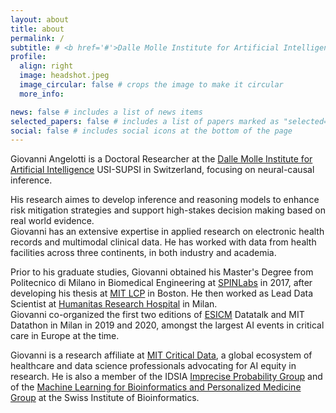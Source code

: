 ```yaml
---
layout: about
title: about
permalink: /
subtitle: # <b href='#'>Dalle Molle Institute for Artificial Intelligence </b> 
profile:
  align: right
  image: headshot.jpeg
  image_circular: false # crops the image to make it circular
  more_info: 

news: false # includes a list of news items
selected_papers: false # includes a list of papers marked as "selected={true}"
social: false # includes social icons at the bottom of the page
---
```


Giovanni Angelotti is a Doctoral Researcher at the [Dalle Molle Institute for Artificial Intelligence](https://www.idsia.usi-supsi.ch/) USI-SUPSI in Switzerland, focusing on neural-causal inference.  

His research aimes to develop inference and reasoning models to enhance risk mitigation strategies and support high-stakes decision making based on real world evidence.  
Giovanni has an extensive expertise in applied research on electronic health records and multimodal clinical data. He has worked with data from health facilities across three continents, in both industry and academia.


Prior to his graduate studies, Giovanni obtained his Master's Degree from Politecnico di Milano in Biomedical Engineering at [SPINLabs](https://www.spinlabs.deib.polimi.it/) in 2017, after developing his thesis at [MIT LCP](https://lcp.mit.edu/) in Boston. He then worked as Lead Data Scientist at [Humanitas Research Hospital](https://www.humanitas.net/) in Milan.   
Giovanni co-organized the first two editions of [ESICM](https://www.esicm.org/) Datatalk and MIT Datathon in Milan in 2019 and 2020, amongst the largest AI events in critical care in Europe at the time.

Giovanni is a research affiliate at [MIT Critical Data](https://criticaldata.mit.edu/), a global ecosystem of healthcare and data science professionals advocating for AI equity in research. He is also a member of the IDSIA [Imprecise Probability Group](https://ipg.idsia.ch/) and of the [Machine Learning for Bioinformatics and Personalized Medicine Group](https://www.sib.swiss/directory/group/machine-learning-for-bioinformatics-and-personalised-medicine) at the Swiss Institute of Bioinformatics.
